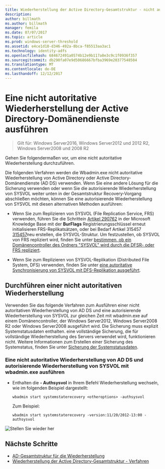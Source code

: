 ```yaml
---
title: Wiederherstellung der Active Directory-Gesamtstruktur - nicht autorisierende Wiederherstellung
description: 
author: billmath
ms.author: billmath
manager: femila
ms.date: 07/07/2017
ms.topic: article
ms.prod: windows-server-threshold
ms.assetid: e4ce1d18-d346-492a-8bca-f85513aa3ac1
ms.technology: identity-adfs
ms.openlocfilehash: 684672491a0574b12e9b117a8e3c9c1f0936f357
ms.sourcegitcommit: db290fa07e9d50686667bfba3969e20377548504
ms.translationtype: MT
ms.contentlocale: de-DE
ms.lasthandoff: 12/12/2017
---
```

# <a name="performing-a-nonauthoritative-restore-of-active-directory-domain-services"></a>Eine nicht autoritative Wiederherstellung der Active Directory-Domänendienste ausführen 

>Gilt für: Windows Server2016, Windows Server2012 und 2012 R2, Windows Server2008 und 2008 R2
 
 Gehen Sie folgendermaßen vor, um eine nicht autoritative Wiederherstellung durchzuführen.  
  
 Die folgenden Verfahren werden die Wbadmin.exe nicht autoritative Wiederherstellung von Active Directory oder Active Directory-Domänendienste (AD DS) verwenden. Wenn Sie eine andere Lösung für die Sicherung verwenden oder wenn Sie die autorisierende Wiederherstellung von SYSVOL weiter unten in der Gesamtstruktur Recovery-Vorgang abschließen möchten, können Sie eine autorisierende Wiederherstellung von SYSVOL mit diesen alternativen Methoden ausführen:  
  
-   Wenn Sie zum Replizieren von SYSVOL (File Replication Service, FRS) verwenden, führen Sie die Schrittein [Artikel 290762](https://go.microsoft.com/fwlink/?LinkId=148443) in der Microsoft Knowledge Base mit der **BurFlags** Registrierungsschlüssel erneut initialisieren FRS-Replikatsätzen, oder bei Bedarf Artikel 315457 [315457](https://support.microsoft.com/kb/315457)neu erstellen, die SYSVOL-Struktur. Um festzustellen, ob SYSVOL von FRS repliziert wird, finden Sie unter [bestimmen, ob ein Domänencontroller des Ordners "SYSVOL" wird durch die DFSR- oder FRS repliziert](https://msdn.microsoft.com/en-us/library/windows/desktop/cc507518.aspx#determining_whether_a_domain_controller_s_sysvol_folder_is_replicated_by_dfsr_or_frs).  
  
-   Wenn Sie zum Replizieren von SYSVOL-Replikation (Distributed File System, DFS) verwenden, finden Sie unter [eine autoritative Synchronisierung von SYSVOL mit DFS-Replikation ausgeführt](AD-Forest-Recovery-Authoritative-Recovery-SYSVOL.md).  
  
 
## <a name="performing-a-nonauthoritative-restore"></a>Durchführen einer nicht autoritativen Wiederherstellung  
 Verwenden Sie das folgende Verfahren zum Ausführen einer nicht autoritativen Wiederherstellung von AD DS und eine autorisierende Wiederherstellung von SYSVOL zur gleichen Zeit mit wbadmin.exe auf einem Domänencontroller, der Windows Server2012, Windows Server2008 R2 oder Windows Server2008 ausgeführt wird. Die Sicherung muss explizit Systemstatusdaten enthalten. eine vollständige Sicherung, die für vollständige Wiederherstellung des Servers verwendet wird, funktionieren nicht. Weitere Informationen zum Erstellen einer Sicherung des Systemstatus, finden Sie unter [Sicherung der Systemstatusdaten](AD-Forest-Recovery-Backing-up-System-State.md).  
  
### <a name="to-perform-a-nonauthoritative-restore-of-ad-ds-and-authoritative-restore-of-sysvol-using-wbadminexe"></a>Eine nicht autoritative Wiederherstellung von AD DS und autorisierende Wiederherstellung von SYSVOL mit wbadmin.exe ausführen  
  
-   Enthalten die **- Authsysvol** in Ihrem Befehl Wiederherstellung wechseln, wie im folgenden Beispiel dargestellt:  
  
    ```  
    wbadmin start systemstaterecovery <otheroptions> -authsysvol  
    ```  
  
     Zum Beispiel:  
  
    ```  
    wbadmin start systemstaterecovery -version:11/20/2012-13:00 -authsysvol  
    ```  
  
 ![Stellen Sie wieder her](media/AD-Forest-Recovery-Nonauthoritative-Restore/nonauth.png)

## <a name="next-steps"></a>Nächste Schritte

- [AD-Gesamtstruktur für die Wiederherstellung](AD-Forest-Recovery-Guide.md)
- [Wiederherstellung der Active Directory-Gesamtstruktur - Verfahren](AD-Forest-Recovery-Procedures.md)

